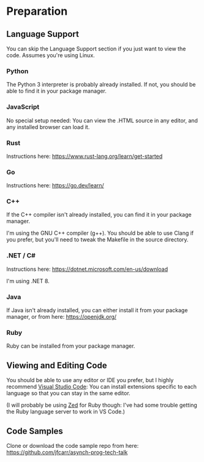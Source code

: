 # Preparation

## Language Support

You can skip the Language Support section if you just want to view the code. Assumes you're using Linux.

### Python

The Python 3 interpreter is probably already installed.  If not, you should be able to find it in your package manager.

### JavaScript

No special setup needed: You can view the .HTML source in any editor, and any installed browser can load it.

### Rust

Instructions here: <https://www.rust-lang.org/learn/get-started>

### Go

Instructions here: <https://go.dev/learn/>

### C++

If the C++ compiler isn't already installed, you can find it in your package manager.

I'm using the GNU C++ compiler (g++).  You should be able to use Clang if you prefer, but you'll need to tweak the Makefile in the source directory.

### .NET / C#

Instructions here: <https://dotnet.microsoft.com/en-us/download>

I'm using .NET 8.

### Java

If Java isn't already installed, you can either install it from your package manager, or from here: <https://openjdk.org/>

### Ruby

Ruby can be installed from your package manager.

## Viewing and Editing Code

You should be able to use any editor or IDE you prefer, but I highly recommend [Visual Studio Code](https://code.visualstudio.com/): You can install extensions specific to each language so that you can stay in the same editor.

(I will probably be using [Zed](https://zed.dev/download) for Ruby though: I've had some trouble getting the Ruby language server to work in VS Code.)

## Code Samples

Clone or download the code sample repo from here: <https://github.com/jfcarr/asynch-prog-tech-talk>
